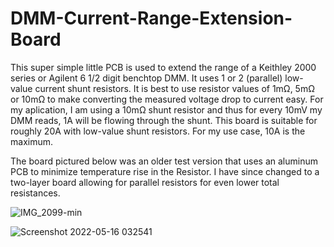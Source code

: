 # DMM-Current-Range-Extension-Board

This super simple little PCB is used to extend the range of a Keithley 2000 series or Agilent 6 1/2 digit benchtop DMM. It uses 1 or 2 (parallel) low-value current shunt resistors. It is best to use resistor values of 1mΩ, 5mΩ or 10mΩ to make converting the measured voltage drop to current easy. For my aplication, I am using a 10mΩ shunt resistor and thus for every 10mV my DMM reads, 1A will be flowing through the shunt. This board is suitable for roughly 20A with low-value shunt resistors. For my use case, 10A is the maximum. 

The board pictured below was an older test version that uses an aluminum PCB to minimize temperature rise in the Resistor. I have since changed to a two-layer board allowing for parallel resistors for even lower total resistances. 

![IMG_2099-min](https://user-images.githubusercontent.com/11001357/168540110-101cfef7-ccad-44c5-8083-dce8a8de08a4.png)

![Screenshot 2022-05-16 032541](https://user-images.githubusercontent.com/11001357/168540757-e03b4aa5-14ef-4da2-b503-2a2961427654.png)
